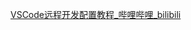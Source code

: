 [VSCode远程开发配置教程\_哔哩哔哩\_bilibili](https://www.bilibili.com/video/BV117411E7zv/?from=search&seid=14890648893253560020&spm_id_from=333.337.0.0&vd_source=40645413612f159eb5e31f3c39bc5f84)




